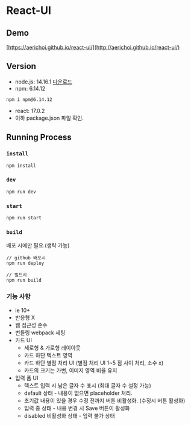 # React-UI


## Demo

[https://aerichoi.github.io/react-ui/](http://aerichoi.github.io/react-ui/)

## Version

- node.js: 14.16.1 [다운로드](https://nodejs.org/ja/blog/release/v14.16.1/)
- npm: 6.14.12
```
npm i npm@6.14.12
```
- react: 17.0.2
- 이하 package.json 파일 확인.


## Running Process

### `install`
```
npm install
```

### `dev`

```
npm run dev
```

### `start`

```
npm run start
```

### `build`

배포 시에만 필요.(생략 가능)

```
// github 배포시
npm run deploy

// 빌드시
npm run build
```


### 기능 사항

- ie 10+
- 반응형 X
- 웹 접근성 준수
- 번들링 webpack 세팅
- 카드 UI
    - 세로형  & 가로형 레이아웃 
    - 카드 하단 텍스트 영역
    - 카드 하단 별점 처리 UI (별점 처리 UI 1~5 점 사이 처리, 소수 x)
    - 카드의 크기는 가변, 이미지 영역 비율 유지
- 입력 폼 UI
    - 텍스트 입력 시 남은 글자 수 표시 (최대 글자 수 설정 가능)
    - default 상태 - 내용이 없으면 placeholder 처리.
    - 초기값 내용이 있을 경우 수정 전까지 버튼 비활성화. (수정시 버튼 활성화)
    - 입력 중 상태 - 내용 변경 시 Save 버튼이 활성화
    - disabled 비활성화 상태 - 입력 불가 상태
